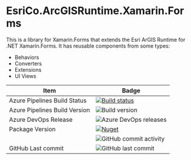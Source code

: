 # EsriCo.ArcGISRuntime.Xamarin.Forms
This is a library for Xamarin.Forms that extends the Esri ArGIS Runtime for .NET Xamarin.Forms. It has reusable components from some types:
* Behaviors
* Converters
* Extensions
* UI Views

|  Item |  Badge |
|---|---|
|Azure Pipelines Build Status|[![Build status](https://dev.azure.com/esrico-arcgisruntime-xamarin-forms/EsriCo.ArcGISRuntime.Xamarin.Forms/_apis/build/status/EsriCo.ArcGISRuntime.Xamarin.Forms-CI)](https://dev.azure.com/esrico-arcgisruntime-xamarin-forms/EsriCo.ArcGISRuntime.Xamarin.Forms/_build/latest?definitionId=2)|
|Azure Pipelines Build Version|![Build version](https://badgen.net/azure-pipelines/build/version/esrico-arcgisruntime-xamarin-forms/EsriCo.ArcGISRuntime.Xamarin.Forms/2?cacheSeconds=300)|
|Azure DevOps Release|![Azure DevOps releases](https://img.shields.io/azure-devops/release/esrico-arcgisruntime-xamarin-forms/f8d70270-a64e-438a-90ad-275a2dc5a2ba/1/1?logo=azure-dev-ops)|
|Package Version|[![Nuget](https://img.shields.io/nuget/v/EsriCo.ArcGISRuntime.Xamarin.Forms?logo=nuget&logoColor=blue&style=flat)](https://www.nuget.org/packages/EsriCo.ArcGISRuntime.Xamarin.Forms)|
||![GitHub commit activity](https://img.shields.io/github/commit-activity/m/marceloctorres/EsriCo.ArcGISRuntime.Xamarin.Forms)|
|GitHub Last commit|![GitHub last commit](https://img.shields.io/github/last-commit/marceloctorres/EsriCo.ArcGISRuntime.Xamarin.Forms?color=black&logo=github?cacheSeconds=300)|



